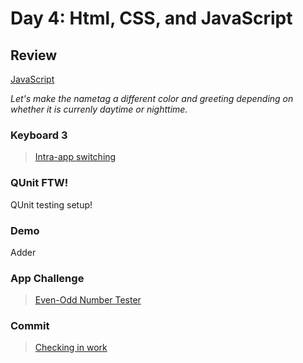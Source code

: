 Day 4: Html, CSS, and JavaScript
===

## Review

[JavaScript](../3-wednesday)

_Let's make the nametag a different color and greeting depending on whether it is currenly daytime or nighttime._

### Keyboard 3

> [Intra-app switching](keyboard.md)

### QUnit FTW!

QUnit testing setup!

### Demo

Adder

### App Challenge

> [Even-Odd Number Tester](number-tester.md)

### Commit

> [Checking in work](../commit.md)
